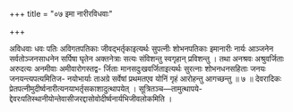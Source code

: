 +++
title = "०७ इमा नारीरविधवाः"

+++

अविधवाः धवः पतिः अविगतपतिकाः जीवद्भर्तृकाइत्यर्थः सुपत्नीः शोभनपतिकाः इमानारीः नार्यः आञ्जनेन सर्वतोञ्जनसाधनेन सर्पिषा घृतेन अक्तनेत्राः सत्यः संविशन्तु स्वगृहान् प्रविशन्तु । तथा अनश्रवः अश्रुवर्जिताः अरुदत्यः अनमीवाः अमीवारोगस्तद्व- र्जिताः मानसदुःखवर्जिताइत्यर्थः सुरत्नाः शोभनधनसहिताः जनयः जनयन्त्यपत्यमितिज- नयोभार्याः ताअग्रे सर्वेषां प्रथमतएव योनिं गृहं आरोहन्तु आगच्छन्तु ॥ ७ ॥ देवरादिकः प्रेतपत्नीमुदीर्ष्वनारीत्यनयाभर्तृसकाशादुत्थापयेत् । सूत्रितञ्च—तामुत्थापये- द्देवरःपतिस्थानीयोन्तेवासीजरद्दासोवोदीर्ष्वनार्यभिजीवलोकमिति ।